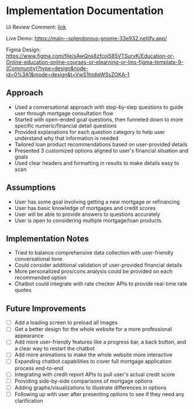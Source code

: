 # Implementation Documentation

Ui Review Comment: [link](UI%20Review.md)

Live Demo: https://main--splendorous-gnome-33e932.netlify.app/

Figma Design: https://www.figma.com/file/sAwQns8zfcoj585VTSurvK/Education-or-Online-education-online-courses-or-elearning-or-lms-figma-template-9-(Community)?type=design&node-id=0%3A1&mode=design&t=VwS1htdleWSsZOKA-1
## Approach
- Used a conversational approach with step-by-step questions to guide user through mortgage consultation flow
- Started with open-ended goal questions, then funneled down to more specific numeric/financial detail questions
- Provided explanations for each question category to help user understand why that information is needed
- Tailored loan product recommendations based on user-provided details
- Presented 3 customized options aligned to user's financial situation and goals
- Used clear headers and formatting in results to make details easy to scan
## Assumptions
- User has some goal involving getting a new mortgage or refinancing
- User has basic knowledge of mortgages and credit scores
- User will be able to provide answers to questions accurately
- User is open to considering multiple mortgage/loan products
## Implementation Notes
- Tried to balance comprehensive data collection with user-friendly conversational tone
- Could consider additional validation of user-provided financial details
- More personalized pros/cons analysis could be provided on each recommended option
- Chatbot could integrate with rate checker APIs to provide real-time rate quotes
## Future Improvements
- [ ] Add a loading screen to preload all images
- [ ] Get a better design for the whole website for a more professional appearance
- [ ] Add more user-friendly features like a progress bar, a back button, and a clear way to restart the chatbot
- [ ] Add more animations to make the whole website more interactive
- [ ] Expanding chatbot capabilities to cover full mortgage application process end-to-end
- [ ] Integrating with credit report APIs to pull user's actual credit score
- [ ] Providing side-by-side comparisons of mortgage options
- [ ] Adding graphs/visualizations to illustrate differences in options
- [ ] Following up with user after presenting options to see if they need any clarification
